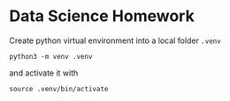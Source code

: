# Data Science Homework

Create python virtual environment into a local folder `.venv`
```
python3 -m venv .venv
```
and activate it with
```
source .venv/bin/activate
```
